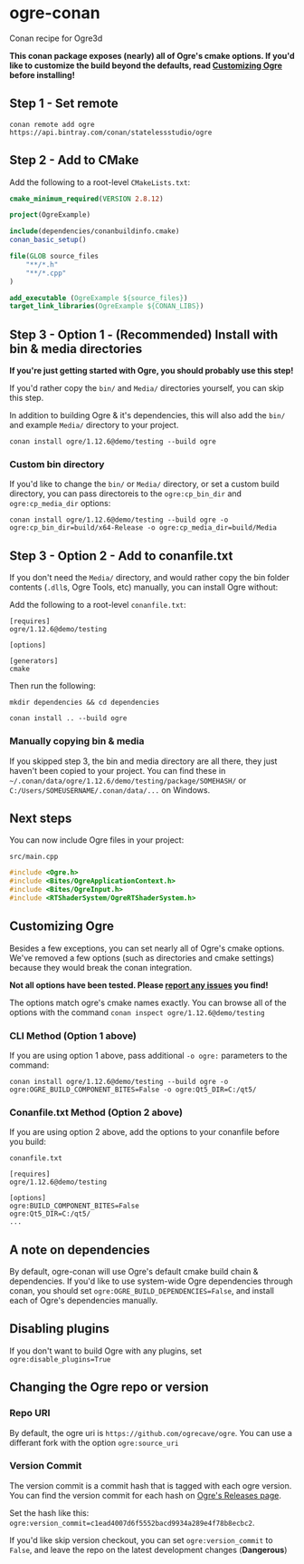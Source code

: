 # ogre-conan
Conan recipe for Ogre3d

**This conan package exposes (nearly) all of Ogre's cmake options. If you'd like to customize the build beyond the defaults, read [Customizing Ogre](#customizing-ogre) before installing!**

## Step 1 - Set remote

```
conan remote add ogre https://api.bintray.com/conan/statelessstudio/ogre
```

## Step 2 - Add to CMake

Add the following to a root-level `CMakeLists.txt`:

```cmake
cmake_minimum_required(VERSION 2.8.12)

project(OgreExample)

include(dependencies/conanbuildinfo.cmake)
conan_basic_setup()

file(GLOB source_files
    "**/*.h"
    "**/*.cpp"
)

add_executable (OgreExample ${source_files})
target_link_libraries(OgreExample ${CONAN_LIBS})

```

## Step 3 - Option 1 - (Recommended) Install with bin & media directories

**If you're just getting started with Ogre, you should probably use this step!**

If you'd rather copy the `bin/` and `Media/` directories yourself, you can skip this step.

In addition to building Ogre & it's dependencies, this will also add the `bin/` and example `Media/` directory to your project.

```
conan install ogre/1.12.6@demo/testing --build ogre
```

### Custom bin directory

If you'd like to change the `bin/` or `Media/` directory, or set a custom build directory, you can pass directoreis to the `ogre:cp_bin_dir` and `ogre:cp_media_dir` options:

```
conan install ogre/1.12.6@demo/testing --build ogre -o ogre:cp_bin_dir=build/x64-Release -o ogre:cp_media_dir=build/Media
```

## Step 3 - Option 2 - Add to conanfile.txt

If you don't need the `Media/` directory, and would rather copy the bin folder contents (`.dll`s, Ogre Tools, etc) manually, you can install Ogre without:

Add the following to a root-level `conanfile.txt`:

```
[requires]
ogre/1.12.6@demo/testing

[options]

[generators]
cmake

```

Then run the following:

`mkdir dependencies && cd dependencies`

`conan install .. --build ogre`

### Manually copying bin & media

If you skipped step 3, the bin and media directory are all there, they just haven't been copied to your project. You can find these in `~/.conan/data/ogre/1.12.6/demo/testing/package/SOMEHASH/` or `C:/Users/SOMEUSERNAME/.conan/data/...` on Windows.

## Next steps

You can now include Ogre files in your project:

`src/main.cpp`
```cpp
#include <Ogre.h>
#include <Bites/OgreApplicationContext.h>
#include <Bites/OgreInput.h>
#include <RTShaderSystem/OgreRTShaderSystem.h>
```

## Customizing Ogre

Besides a few exceptions, you can set nearly all of Ogre's cmake options. We've removed a few options (such as directories and cmake settings) because they would break the conan integration.

**Not all options have been tested. Please [report any issues](https://github.com/StatelessStudio/ogre-conan/issues) you find!**

The options match ogre's cmake names exactly. You can browse all of the options with the command `conan inspect ogre/1.12.6@demo/testing`

### CLI Method (Option 1 above)

If you are using option 1 above, pass additional `-o ogre:` parameters to the command:

`conan install ogre/1.12.6@demo/testing --build ogre -o ogre:OGRE_BUILD_COMPONENT_BITES=False -o ogre:Qt5_DIR=C:/qt5/`

### Conanfile.txt Method (Option 2 above)

If you are using option 2 above, add the options to your conanfile before you build:

`conanfile.txt`
```
[requires]
ogre/1.12.6@demo/testing

[options]
ogre:BUILD_COMPONENT_BITES=False
ogre:Qt5_DIR=C:/qt5/
...
```

## A note on dependencies

By default, ogre-conan will use Ogre's default cmake build chain & dependencies. If you'd like to use system-wide Ogre dependencies through conan, you should set `ogre:OGRE_BUILD_DEPENDENCIES=False`, and install each of Ogre's dependencies manually.

## Disabling plugins

If you don't want to build Ogre with any plugins, set `ogre:disable_plugins=True`

## Changing the Ogre repo or version

### Repo URI

By default, the ogre uri is `https://github.com/ogrecave/ogre`. You can use a differant fork with the option `ogre:source_uri`

### Version Commit

The version commit is a commit hash that is tagged with each ogre version. You can find the version commit for each hash on [Ogre's Releases page](https://github.com/OGRECave/ogre/releases).

Set the hash like this: `ogre:version_commit=c1ead4007d6f5552bacd9934a289e4f78b8ecbc2`.

If you'd like skip version checkout, you can set `ogre:version_commit` to `False`, and leave the repo on the latest development changes (**Dangerous**)
